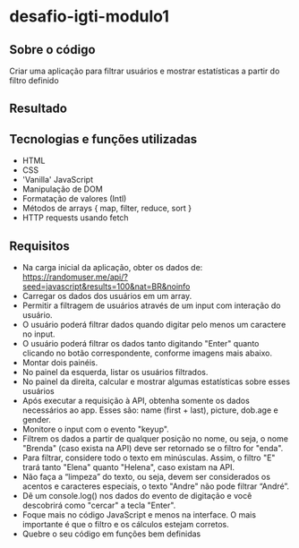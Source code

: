 # desafio-igti-modulo1

## Sobre o código
Criar uma aplicação para filtrar usuários e mostrar estatísticas a partir do filtro definido

## Resultado


## Tecnologias e funções utilizadas
* HTML 
* CSS
* 'Vanilla' JavaScript
* Manipulação de DOM 
* Formatação de valores (Intl)
* Métodos de arrays { map, filter, reduce, sort }
* HTTP requests usando fetch

## Requisitos
* Na carga inicial da aplicação, obter os dados de: https://randomuser.me/api/?seed=javascript&results=100&nat=BR&noinfo
* Carregar os dados dos usuários em um array.
* Permitir a filtragem de usuários através de um input com interação do usuário.
* O usuário poderá filtrar dados quando digitar pelo menos um caractere no input.
* O usuário poderá filtrar os dados tanto digitando "Enter" quanto clicando no botão correspondente, conforme imagens mais abaixo.
* Montar dois painéis.
* No painel da esquerda, listar os usuários filtrados.
* No painel da direita, calcular e mostrar algumas estatísticas sobre esses usuários
* Após executar a requisição à API, obtenha somente os dados necessários ao app. Esses são: name (first + last), picture, dob.age e gender.
* Monitore o input com o evento "keyup".
* Filtrem os dados a partir de qualquer posição no nome, ou seja, o nome "Brenda" (caso exista na API) deve ser retornado se o filtro for "enda".
* Para filtrar, considere todo o texto em minúsculas. Assim, o filtro "E" trará tanto "Elena" quanto "Helena", caso existam na API.
* Não faça a “limpeza” do texto, ou seja, devem ser considerados os acentos e caracteres especiais, o texto "Andre" não pode filtrar “André”.
* Dê um console.log() nos dados do evento de digitação e você descobrirá como "cercar" a tecla "Enter".
* Foque mais no código JavaScript e menos na interface. O mais importante é que o filtro e os cálculos estejam corretos.
* Quebre o seu código em funções bem definidas
